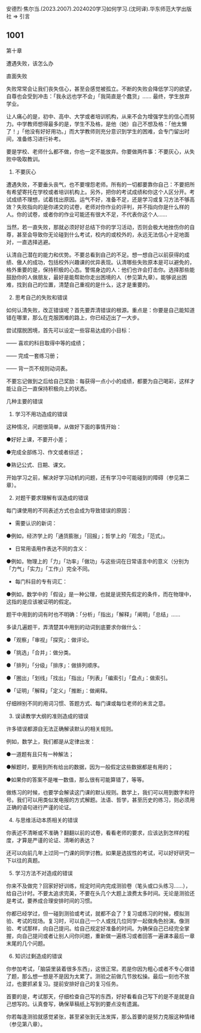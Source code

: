 安德烈·焦尔当.(2023.2007).2024020学习如何学习.(沈珂译).华东师范大学出版社 => 引言

## 1001

第十章

遭遇失败，该怎么办

直面失败

失败常常会让我们丧失信心，甚至会感觉被孤立。不断的失败会降低学习的欲望，自尊也会受到冲击：「我永远也学不会」「我简直是个蠢货」…… 最终，学生放弃学业。

让人痛心的是，初中、高中、大学或者培训机构，从来不会为增强学生的信心而努力。中学教师想得最多的是，学生不及格，是他（她）自己不想及格：「他太懒了！」「他没有好好用功。」而大学教师则充分意识到学生的困难，会专门留出时间，准备练习进行补考。

要是学校、老师什么都不做，你也一定不能放弃。你要做两件事：不要灰心，从失败中吸取教训。

1. 不要灰心

遭遇失败，不要垂头丧气，也不要埋怨老师。所有的一切都要靠你自己：不要把所有希望寄托在学校或者培训机构上。另外，把你的考试成绩和你这个人区分开。考试成绩不理想，试着找出原因。运气不好，准备不足，还是学习或复习方法不够高效？失败指向的是你递交的试卷，老师对你作业的评判，并不指向你是什么样的人。你的试卷，或者你的作业可能还有很大不足，不代表你这个人……

当然，若一直失败，那就必须好好总结下你的学习活动，否则会极大地挫伤你的自尊，甚至会导致你无论碰到什么考试，校内的或校外的，永远无法信心十足地面对，一直选择逃避。

认清自己潜在的能力和优势。不要总看到自己的不足。想一想自己以前获得的成绩、傲人的成功，包括校外兴趣课的优异表现。认清哪些失败原本是可以避免的，格外重要的是，保持积极的心态。警惕身边的人：他们也许会打击你。选择那些能鼓励你的人做朋友，最好是能帮助你走出困境的人（参见第九章）。能够说出困难，找到自己的位置，清楚自己重视的是什么，这才是重要的。

2. 思考自己的失败和错误

如何认清失败，改正错误呢？首先要弄清错误的根源。重点是：你要是自己能知道错在哪里，那么在克服困难的路上，你已经迈出了一大步。

尝试摆脱困境，首先可以设定一些容易达成的小目标：

—— 喜欢的科目取得中等的成绩；

—— 完成一套练习册；

—— 背一页不规则动词表。

不要忘记做到之后给自己奖励：每获得一点小小的成绩，都要为自己喝彩，这样才能让自己一直保持积极向上的状态。

几种主要的错误

1. 学习不用功造成的错误

这种情况，问题很简单，从做好下面的事情开始：

●好好上课，不要开小差；

●完成全部练习、作文或者综述；

●熟记公式、日期、课文。

开始学习之前，解决好学习动机的问题，还有学习中可能碰到的障碍（参见第二章）。

2. 对题干要求理解有误造成的错误

每门课使用的不同表述方式也会成为导致错误的原因：

- 需要认识的新词：

●例如，经济学上的「通货膨胀」「回报」；哲学上的「观念」「范式」。

- 日常用语用作表达不同的含义：

●例如，物理上的「力」「功率」「做功」与这些词在日常语言中的意义（分别为「力气」「实力」「工作」）完全不同。

- 每门科目的专有词汇：

●例如，数学中的「假设」是一种公理，也就是说预先假定的条件，而在物理中，这指的是应该被证明的假定。

题干中用到的词有时也不明确：「分析」「指出」「解释」「阐明」「总结」……

多读几遍题干，弄清楚其中用到的动词到底要求你做什么：

●「观察」「审视」「探究」：做评论。

●「挑选」「合并」：做分类。

●「排列」「分级」「排序」：做排列顺序。

●「圈出」「划线」「找出」「指出」「列表」「编索引」「盘点」：做索引。

●「证明」「解释」「定义」「推断」：做阐释。

仔细辨别不同的用词习惯、答题方式、每门课或每位老师的未言之意。

3. 误读教学大纲的准则造成的错误

许多错误都源自无法正确解读默认的相关规则。

例如，数学上，我们都是从定律出发：

●一道题有且只有一种解法；

●解题时，要用到所有给出的数据，因为一般假定这些数据都是有用的；

●如果你的答案不是唯一数值，那么很有可能算错了，等等。

做练习的时候，也要学会解读这门课的默认规则。数学上，我们可以用到数字和符号。我们可以用类似发电报的方式解题。法语、哲学，甚至历史的练习，则必须用正确的语句进行严谨的论证。

4. 与思维活动本质相关的错误

你表述不清晰或不准确？翻翻以前的试卷，看看老师的要求，应该达到怎样的程度，才算是严谨的论证、清晰的表达？

还可以向前几年上过同一门课的同学讨教。如果是选拔性的考试，可以好好研究一下以往的真题。

5. 学习方法不对造成的错误

你来不及做完？回家好好训练，规定时间内完成测验卷（笔头或口头练习……），给自己计时。不要太追求完美，不要在头几个大题上浪费太多时间。无论是测验还是考试，要养成合理安排时间的习惯。

你都已经学过，但一碰到测验或考试，就都不会了？复习或练习的时候，模拟测验、考试的现场。复习时，可以自己一个人或找几位同学一起做角色扮演。像测验、考试那样，向自己提问。给自己规定好准备的时间。为确保自己已经完全掌握，向自己提问或者让别人问你问题，重新做一遍练习或者回答一遍课本最后一章末尾的几个问题。

6. 知识过剩造成的错误

你参加考试，「脑袋里装着很多东西」，这很正常。若是你因为粗心或者不专心做错了题，那么想一想是不是因为太累了。测验之前做几节放松操。最后一刻也不放过，也要抓紧复习。提前安排好自己的复习任务。

首要的是，考试那天，仔细检查自己写的东西，好好看看自己写下的是不是就是自己想写的。认真誊写，确保草稿纸上写到的要点没有遗漏。

你若每逢测验就感觉紧张，甚至紧张到无法发挥，那么首要的是努力克服这种情绪（参见第八章）。

